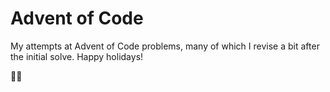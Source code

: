 # Advent of Code
 
My attempts at Advent of Code problems, many of which I revise a
bit after the initial solve. Happy holidays!

🎄🎁
